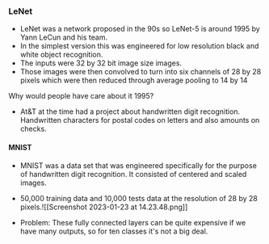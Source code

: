### LeNet

- LeNet was a network proposed in the 90s so LeNet-5 is around 1995 by Yann LeCun and his team.
- In the simplest version this was engineered for low resolution black and white object recognition.
- The inputs were 32 by 32 bit image size images.
- Those images were then convolved to turn into six channels of 28 by 28 pixels which were then reduced through average pooling to 14 by 14

Why would people have care about it 1995?

- At&T at the time had a project about handwritten digit recognition. Handwritten characters for postal codes on letters and also amounts on checks.

#### MNIST

- MNIST was a data set that was engineered specifically for the purpose of handwritten digit recognition. It consisted of centered and scaled images. 
- 50,000 training data and 10,000 tests data at the resolution of 28 by 28 pixels.![[Screenshot 2023-01-23 at 14.23.48.png]]

- Problem: These fully connected layers can be quite expensive if we have many outputs, so for ten classes it's not a big deal.